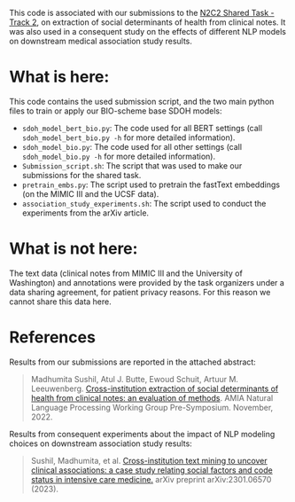 
This code is associated with our submissions to the [N2C2 Shared Task - Track 2](https://n2c2.dbmi.hms.harvard.edu/2022-track-2), on extraction of social determinants of health from clinical notes. It was also used in a consequent study on the effects of different NLP models on downstream medical association study results.

# What is here:

This code contains the used submission script, and the two main python files to train or apply our BIO-scheme base SDOH models:

- `sdoh_model_bert_bio.py`: The code used for all BERT settings (call `sdoh_model_bert_bio.py -h` for more detailed information).
- `sdoh_model_bio.py`: The code used for all other settings (call `sdoh_model_bio.py -h` for more detailed information).
- `Submission_script.sh`: The script that was used to make our submissions for the shared task.
- `pretrain_embs.py`: The script used to pretrain the fastText embeddings (on the MIMIC III and the UCSF data).
- `association_study_experiments.sh`: The script used to conduct the experiments from the arXiv article.

# What is not here:

The text data (clinical notes from MIMIC III and the University of Washington) and annotations were provided by the task organizers under a data sharing agreement, for patient privacy reasons.
For this reason we cannot share this data here.

# References

Results from our submissions are reported in the attached abstract:

> Madhumita Sushil, Atul J. Butte, Ewoud Schuit, Artuur M. Leeuwenberg. [Cross-institution extraction of social determinants of health from 
clinical notes: an evaluation of methods](https://github.com/tuur/sdoh_n2c2track2_ucsf_umcu/blob/main/N2C2%20Abstract.pdf). AMIA Natural Language Processing Working Group Pre-Symposium. November, 2022.

Results from consequent experiments about the impact of NLP modeling choices on downstream association study results:

> Sushil, Madhumita, et al. [Cross-institution text mining to uncover clinical associations: a case study relating social factors and code status in intensive care medicine.](https://arxiv.org/abs/2301.06570) arXiv preprint arXiv:2301.06570 (2023).

